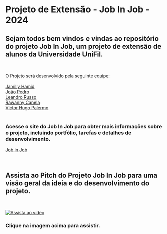 # Projeto de Extensão - Job In Job - 2024

## Sejam todos bem vindos e vindas ao repositório do projeto Job In Job, um projeto de extensão de alunos da Universidade UniFil.
<br>

O Projeto será desenvolvido pela seguinte equipe:<br>
<br>
[Jamilly Hamid](https://github.com/JamillyHamid) <br>
[João Pedro](https://github.com/joaop-s)  <br>
[Leandro Russo](https://github.com/LeandroDeFRusso) <br>
[Rawanny Canela](https://github.com/RawannyCanela) <br>
[Victor Hugo Palermo](https://github.com/VictorPalermo) <br>
<br>

### Acesse o site do Job In Job para obter mais informações sobre o projeto, incluindo portfólio, tarefas e detalhes de desenvolvimento.

[Job in Job](https://thejobinjob.wixstudio.io/jobinjob)

<br>

 ## Assista ao Pitch do Projeto Job In Job para uma visão geral da ideia e do desenvolvimento do projeto.
 <br>
 
[![Assista ao vídeo](https://img.youtube.com/vi/chRIrJL4rgw/maxresdefault.jpg)](https://youtu.be/chRIrJL4rgw)

### Clique na imagem acima para assistir.


